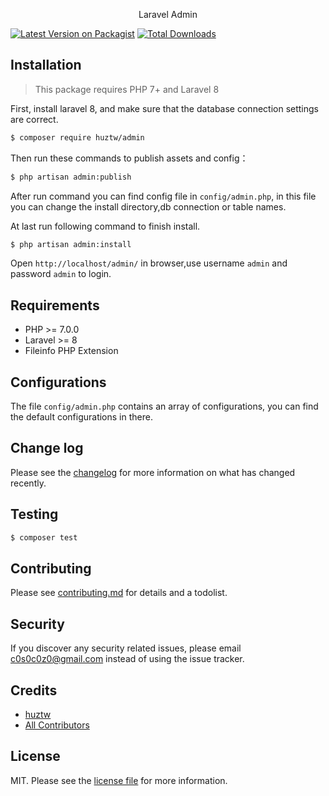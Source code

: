 <p align="center">
Laravel Admin
</p>

[![Latest Version on Packagist][ico-version]][link-packagist]
[![Total Downloads][ico-downloads]][link-downloads]

## Installation

> This package requires PHP 7+ and Laravel 8

First, install laravel 8, and make sure that the database connection settings are correct.

``` bash
$ composer require huztw/admin
```

Then run these commands to publish assets and config：

``` bash
$ php artisan admin:publish
```

After run command you can find config file in `config/admin.php`, in this file you can change the install directory,db connection or table names.

At last run following command to finish install.

``` bash
$ php artisan admin:install
```

Open `http://localhost/admin/` in browser,use username `admin` and password `admin` to login.

## Requirements

 - PHP >= 7.0.0
 - Laravel >= 8
 - Fileinfo PHP Extension

## Configurations

The file `config/admin.php` contains an array of configurations, you can find the default configurations in there.

## Change log

Please see the [changelog](changelog.md) for more information on what has changed recently.

## Testing

``` bash
$ composer test
```

## Contributing

Please see [contributing.md](contributing.md) for details and a todolist.

## Security

If you discover any security related issues, please email c0s0c0z0@gmail.com instead of using the issue tracker.

## Credits

- [huztw][link-author]
- [All Contributors][link-contributors]

## License

MIT. Please see the [license file](license.md) for more information.

[ico-version]: https://img.shields.io/packagist/v/huztw/admin.svg?style=flat-square
[ico-downloads]: https://img.shields.io/packagist/dt/huztw/admin.svg?style=flat-square
[ico-travis]: https://img.shields.io/travis/huztw/admin/master.svg?style=flat-square
[ico-styleci]: https://styleci.io/repos/12345678/shield

[link-packagist]: https://packagist.org/packages/huztw/admin
[link-downloads]: https://packagist.org/packages/huztw/admin
[link-travis]: https://travis-ci.org/huztw/admin
[link-styleci]: https://styleci.io/repos/12345678
[link-author]: https://github.com/huztw
[link-contributors]: ../../contributors

